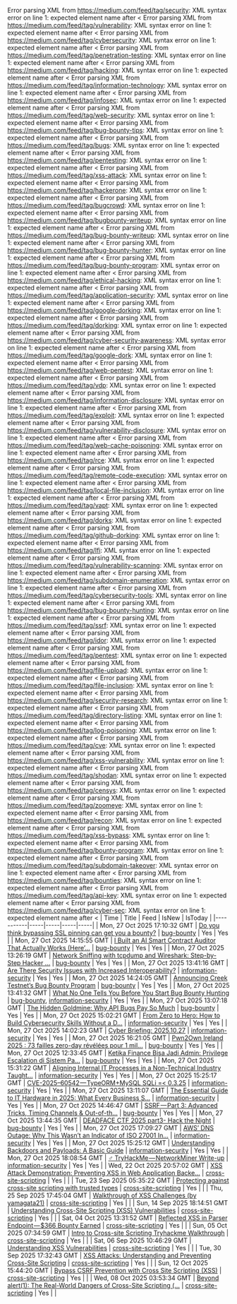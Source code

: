 Error parsing XML from https://medium.com/feed/tag/security: XML syntax error on line 1: expected element name after <
Error parsing XML from https://medium.com/feed/tag/vulnerability: XML syntax error on line 1: expected element name after <
Error parsing XML from https://medium.com/feed/tag/cybersecurity: XML syntax error on line 1: expected element name after <
Error parsing XML from https://medium.com/feed/tag/penetration-testing: XML syntax error on line 1: expected element name after <
Error parsing XML from https://medium.com/feed/tag/hacking: XML syntax error on line 1: expected element name after <
Error parsing XML from https://medium.com/feed/tag/information-technology: XML syntax error on line 1: expected element name after <
Error parsing XML from https://medium.com/feed/tag/infosec: XML syntax error on line 1: expected element name after <
Error parsing XML from https://medium.com/feed/tag/web-security: XML syntax error on line 1: expected element name after <
Error parsing XML from https://medium.com/feed/tag/bug-bounty-tips: XML syntax error on line 1: expected element name after <
Error parsing XML from https://medium.com/feed/tag/bugs: XML syntax error on line 1: expected element name after <
Error parsing XML from https://medium.com/feed/tag/pentesting: XML syntax error on line 1: expected element name after <
Error parsing XML from https://medium.com/feed/tag/xss-attack: XML syntax error on line 1: expected element name after <
Error parsing XML from https://medium.com/feed/tag/hackerone: XML syntax error on line 1: expected element name after <
Error parsing XML from https://medium.com/feed/tag/bugcrowd: XML syntax error on line 1: expected element name after <
Error parsing XML from https://medium.com/feed/tag/bugbounty-writeup: XML syntax error on line 1: expected element name after <
Error parsing XML from https://medium.com/feed/tag/bug-bounty-writeup: XML syntax error on line 1: expected element name after <
Error parsing XML from https://medium.com/feed/tag/bug-bounty-hunter: XML syntax error on line 1: expected element name after <
Error parsing XML from https://medium.com/feed/tag/bug-bounty-program: XML syntax error on line 1: expected element name after <
Error parsing XML from https://medium.com/feed/tag/ethical-hacking: XML syntax error on line 1: expected element name after <
Error parsing XML from https://medium.com/feed/tag/application-security: XML syntax error on line 1: expected element name after <
Error parsing XML from https://medium.com/feed/tag/google-dorking: XML syntax error on line 1: expected element name after <
Error parsing XML from https://medium.com/feed/tag/dorking: XML syntax error on line 1: expected element name after <
Error parsing XML from https://medium.com/feed/tag/cyber-security-awareness: XML syntax error on line 1: expected element name after <
Error parsing XML from https://medium.com/feed/tag/google-dork: XML syntax error on line 1: expected element name after <
Error parsing XML from https://medium.com/feed/tag/web-pentest: XML syntax error on line 1: expected element name after <
Error parsing XML from https://medium.com/feed/tag/vdp: XML syntax error on line 1: expected element name after <
Error parsing XML from https://medium.com/feed/tag/information-disclosure: XML syntax error on line 1: expected element name after <
Error parsing XML from https://medium.com/feed/tag/exploit: XML syntax error on line 1: expected element name after <
Error parsing XML from https://medium.com/feed/tag/vulnerability-disclosure: XML syntax error on line 1: expected element name after <
Error parsing XML from https://medium.com/feed/tag/web-cache-poisoning: XML syntax error on line 1: expected element name after <
Error parsing XML from https://medium.com/feed/tag/rce: XML syntax error on line 1: expected element name after <
Error parsing XML from https://medium.com/feed/tag/remote-code-execution: XML syntax error on line 1: expected element name after <
Error parsing XML from https://medium.com/feed/tag/local-file-inclusion: XML syntax error on line 1: expected element name after <
Error parsing XML from https://medium.com/feed/tag/vapt: XML syntax error on line 1: expected element name after <
Error parsing XML from https://medium.com/feed/tag/dorks: XML syntax error on line 1: expected element name after <
Error parsing XML from https://medium.com/feed/tag/github-dorking: XML syntax error on line 1: expected element name after <
Error parsing XML from https://medium.com/feed/tag/lfi: XML syntax error on line 1: expected element name after <
Error parsing XML from https://medium.com/feed/tag/vulnerability-scanning: XML syntax error on line 1: expected element name after <
Error parsing XML from https://medium.com/feed/tag/subdomain-enumeration: XML syntax error on line 1: expected element name after <
Error parsing XML from https://medium.com/feed/tag/cybersecurity-tools: XML syntax error on line 1: expected element name after <
Error parsing XML from https://medium.com/feed/tag/bug-bounty-hunting: XML syntax error on line 1: expected element name after <
Error parsing XML from https://medium.com/feed/tag/ssrf: XML syntax error on line 1: expected element name after <
Error parsing XML from https://medium.com/feed/tag/idor: XML syntax error on line 1: expected element name after <
Error parsing XML from https://medium.com/feed/tag/pentest: XML syntax error on line 1: expected element name after <
Error parsing XML from https://medium.com/feed/tag/file-upload: XML syntax error on line 1: expected element name after <
Error parsing XML from https://medium.com/feed/tag/file-inclusion: XML syntax error on line 1: expected element name after <
Error parsing XML from https://medium.com/feed/tag/security-research: XML syntax error on line 1: expected element name after <
Error parsing XML from https://medium.com/feed/tag/directory-listing: XML syntax error on line 1: expected element name after <
Error parsing XML from https://medium.com/feed/tag/log-poisoning: XML syntax error on line 1: expected element name after <
Error parsing XML from https://medium.com/feed/tag/cve: XML syntax error on line 1: expected element name after <
Error parsing XML from https://medium.com/feed/tag/xss-vulnerability: XML syntax error on line 1: expected element name after <
Error parsing XML from https://medium.com/feed/tag/shodan: XML syntax error on line 1: expected element name after <
Error parsing XML from https://medium.com/feed/tag/censys: XML syntax error on line 1: expected element name after <
Error parsing XML from https://medium.com/feed/tag/zoomeye: XML syntax error on line 1: expected element name after <
Error parsing XML from https://medium.com/feed/tag/recon: XML syntax error on line 1: expected element name after <
Error parsing XML from https://medium.com/feed/tag/xss-bypass: XML syntax error on line 1: expected element name after <
Error parsing XML from https://medium.com/feed/tag/bounty-program: XML syntax error on line 1: expected element name after <
Error parsing XML from https://medium.com/feed/tag/subdomain-takeover: XML syntax error on line 1: expected element name after <
Error parsing XML from https://medium.com/feed/tag/bounties: XML syntax error on line 1: expected element name after <
Error parsing XML from https://medium.com/feed/tag/api-key: XML syntax error on line 1: expected element name after <
Error parsing XML from https://medium.com/feed/tag/cyber-sec: XML syntax error on line 1: expected element name after <
| Time | Title | Feed | IsNew | IsToday |
|-----------|-----|-----|-----|-----|
| Mon, 27 Oct 2025 17:10:32 GMT | [Do you think bypassing SSL pinning can get you a bounty?](https://freedium.cfd/https://medium.com/p/6cf894148953) | [bug-bounty](https://medium.com/feed/tag/bug-bounty) | Yes | Yes |
| Mon, 27 Oct 2025 14:15:55 GMT | [I Built an AI Smart Contract Auditor That Actually Works (Here’...](https://freedium.cfd/https://medium.com/p/61918d2f70f1) | [bug-bounty](https://medium.com/feed/tag/bug-bounty) | Yes | Yes |
| Mon, 27 Oct 2025 13:26:19 GMT | [Network Sniffing with tcpdump and Wireshark: Step-by-Step Hacker ...](https://freedium.cfd/https://medium.com/p/7e34f455ec37) | [bug-bounty](https://medium.com/feed/tag/bug-bounty) | Yes | Yes |
| Mon, 27 Oct 2025 13:41:16 GMT | [Are There Security Issues with Increased Interoperability?](https://freedium.cfd/https://medium.com/p/66fd46b68e81) | [information-security](https://medium.com/feed/tag/information-security) | Yes | Yes |
| Mon, 27 Oct 2025 14:24:05 GMT | [Announcing Creek Testnet’s Bug Bounty Program](https://freedium.cfd/https://medium.com/p/4580edca378c) | [bug-bounty](https://medium.com/feed/tag/bug-bounty) | Yes | Yes |
| Mon, 27 Oct 2025 13:41:32 GMT | [What No One Tells You Before You Start Bug Bounty Hunting](https://freedium.cfd/https://medium.com/p/5449926f6f24) | [bug-bounty](https://medium.com/feed/tag/bug-bounty), [information-security](https://medium.com/feed/tag/information-security) | Yes | Yes |
| Mon, 27 Oct 2025 13:07:18 GMT | [ The Hidden Goldmine: Why API Bugs Pay So Much](https://freedium.cfd/https://medium.com/p/e570cc4ca988) | [bug-bounty](https://medium.com/feed/tag/bug-bounty) | Yes | Yes |
| Mon, 27 Oct 2025 15:02:21 GMT | [ From Zero to Hero: How to Build Cybersecurity Skills Without a D...](https://freedium.cfd/https://medium.com/p/8f8292d91137) | [information-security](https://medium.com/feed/tag/information-security) | Yes | Yes |
| Mon, 27 Oct 2025 14:02:23 GMT | [Cyber Briefing: 2025.10.27](https://freedium.cfd/https://medium.com/p/9482f6ce43fa) | [information-security](https://medium.com/feed/tag/information-security) | Yes | Yes |
| Mon, 27 Oct 2025 16:21:05 GMT | [Pwn2Own Ireland 2025 : 73 failles zero-day révélées pour 1 mil...](https://freedium.cfd/https://medium.com/p/25a2592dde57) | [bug-bounty](https://medium.com/feed/tag/bug-bounty) | Yes | Yes |
| Mon, 27 Oct 2025 12:33:45 GMT | [Ketika Finance Bisa Jadi Admin: Privilege Escalation di Sistem Pa...](https://freedium.cfd/https://medium.com/p/3344042258a0) | [bug-bounty](https://medium.com/feed/tag/bug-bounty) | Yes | Yes |
| Mon, 27 Oct 2025 15:31:22 GMT | [Aligning Internal IT Processes in a Non-Technical Industry Taught...](https://freedium.cfd/https://medium.com/p/5c16d5cccd15) | [information-security](https://medium.com/feed/tag/information-security) | Yes | Yes |
| Mon, 27 Oct 2025 15:25:17 GMT | [CVE-2025–60542 — TypeORM+MySQL SQLi =< 0.3.25](https://freedium.cfd/https://medium.com/p/a1b32bc60453) | [information-security](https://medium.com/feed/tag/information-security) | Yes | Yes |
| Mon, 27 Oct 2025 13:11:07 GMT | [The Essential Guide to IT Hardware in 2025: What Every Business S...](https://freedium.cfd/https://medium.com/p/4e82cc9dd67a) | [information-security](https://medium.com/feed/tag/information-security) | Yes | Yes |
| Mon, 27 Oct 2025 14:46:47 GMT | [SSRF — Part 3: Advanced Tricks, Timing Channels & Out-of-th...](https://freedium.cfd/https://medium.com/p/693c07c97015) | [bug-bounty](https://medium.com/feed/tag/bug-bounty) | Yes | Yes |
| Mon, 27 Oct 2025 13:44:35 GMT | [DEADFACE CTF 2025 part3- Hack the Night](https://freedium.cfd/https://medium.com/p/10d29525be79) | [bug-bounty](https://medium.com/feed/tag/bug-bounty) | Yes | Yes |
| Mon, 27 Oct 2025 17:09:27 GMT | [AWS’ DNS Outage: Why This Wasn’t an Indicator of ISO 27001 In...](https://freedium.cfd/https://medium.com/p/b4c476b69e65) | [information-security](https://medium.com/feed/tag/information-security) | Yes | Yes |
| Mon, 27 Oct 2025 15:25:12 GMT | [Understanding Backdoors and Payloads: A Basic Guide](https://freedium.cfd/https://medium.com/p/94900ec4c533) | [information-security](https://medium.com/feed/tag/information-security) | Yes | Yes |
| Mon, 27 Oct 2025 18:08:54 GMT | [️‍♂️ TryHackMe — NetworkMiner Write-up](https://freedium.cfd/https://medium.com/p/f89936f2abb6) | [information-security](https://medium.com/feed/tag/information-security) | Yes | Yes |
| Wed, 22 Oct 2025 20:57:02 GMT | [XSS Attack Demonstration: Preventing XSS in Web Application Backe...](https://freedium.cfd/https://medium.com/p/b0da08a1ef98) | [cross-site-scripting](https://medium.com/feed/tag/cross-site-scripting) | Yes |  |
| Tue, 23 Sep 2025 05:35:22 GMT | [Protecting against cross-site scripting with trusted types](https://freedium.cfd/https://medium.com/p/94f0b3c32129) | [cross-site-scripting](https://medium.com/feed/tag/cross-site-scripting) | Yes |  |
| Thu, 25 Sep 2025 17:45:04 GMT | [Walkthrough of XSS Challenges (by yamagata21)](https://freedium.cfd/https://medium.com/p/6e43c388235f) | [cross-site-scripting](https://medium.com/feed/tag/cross-site-scripting) | Yes |  |
| Sun, 14 Sep 2025 18:14:51 GMT | [Understanding Cross-Site Scripting (XSS) Vulnerabilities](https://freedium.cfd/https://medium.com/p/5a49375867f1) | [cross-site-scripting](https://medium.com/feed/tag/cross-site-scripting) | Yes |  |
| Sat, 04 Oct 2025 13:31:52 GMT | [Reflected XSS in Parser Endpoint — $366 Bounty Earned](https://freedium.cfd/https://medium.com/p/28ca95251ab2) | [cross-site-scripting](https://medium.com/feed/tag/cross-site-scripting) | Yes |  |
| Sun, 05 Oct 2025 07:34:59 GMT | [Intro to Cross-site Scripting Tryhackme Walkthrough](https://freedium.cfd/https://medium.com/p/88cf18ca2a99) | [cross-site-scripting](https://medium.com/feed/tag/cross-site-scripting) | Yes |  |
| Sat, 06 Sep 2025 10:46:29 GMT | [Understanding XSS Vulnerabilities](https://freedium.cfd/https://medium.com/p/8ddc5aadeb37) | [cross-site-scripting](https://medium.com/feed/tag/cross-site-scripting) | Yes |  |
| Tue, 30 Sep 2025 17:32:43 GMT | [XSS Attacks: Understanding and Preventing Cross-Site Scripting](https://freedium.cfd/https://medium.com/p/cf2a2027bc59) | [cross-site-scripting](https://medium.com/feed/tag/cross-site-scripting) | Yes |  |
| Sun, 12 Oct 2025 15:44:20 GMT | [Bypass CSRF Prevention with Cross Site Scripting (XSS)](https://freedium.cfd/https://medium.com/p/040162938477) | [cross-site-scripting](https://medium.com/feed/tag/cross-site-scripting) | Yes |  |
| Wed, 08 Oct 2025 03:53:34 GMT | [Beyond alert(1): The Real-World Dangers of Cross-Site Scripting (...](https://freedium.cfd/https://medium.com/p/1fdbc0a8d956) | [cross-site-scripting](https://medium.com/feed/tag/cross-site-scripting) | Yes |  |
